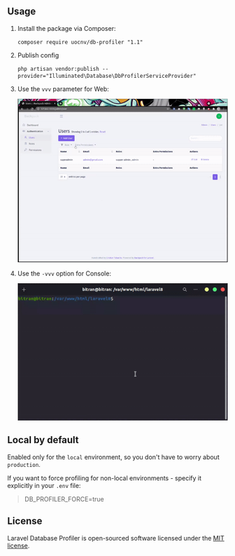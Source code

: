 
## Usage

1. Install the package via Composer:

    ```shell script
    composer require uocnv/db-profiler "1.1"
    ```
2. Publish config
    ```shell script
    php artisan vendor:publish --provider="Illuminated\Database\DbProfilerServiceProvider"
    ```
3. Use the `vvv` parameter for Web:

   ![Laravel Database Profiler - Demo - Web](doc/img/demo-web-c.gif)

4. Use the `-vvv` option for Console:

   ![Laravel Database Profiler - Demo - Console](doc/img/demo-console.gif)

## Local by default

Enabled only for the `local` environment, so you don't have to worry about `production`.

If you want to force profiling for non-local environments - specify it explicitly in your `.env` file:

> DB_PROFILER_FORCE=true

## License

Laravel Database Profiler is open-sourced software licensed under the [MIT license](LICENSE.md).

